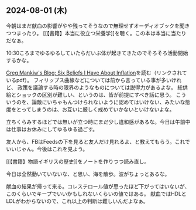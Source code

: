 ## 2024-08-01 (木)

今朝はまだ献血の影響がやや残ってそうなので無理せずオーディオブックを聞きつつまったり。
[[【書籍】本当に役立つ栄養学]]を聴く。この本は本当に当たりだなぁ。

10:30ころまでゆるゆるしていたらだいぶ体が起きてきたのでそろそろ活動開始するかな。

[Greg Mankiw's Blog: Six Beliefs I Have About Inflation](https://gregmankiw.blogspot.com/2024/07/six-beliefs-i-have-about-inflation.html)を読む（リンクされているpdf）。
フィリップス曲線などについては前から言っている事が多いけれど、
政策を議論する時の限界のようなものについては説得力があるよな。
総供給とショックの区別が難しい、というのは、皆が前提にすべき話に思う。
こういうのを、論敵にいちゃもんつけられないように認めてはいけない、みたいな態度をとってしまうのは、お互いに厳しく戒めていかないといけないよな。

立ちくらみするほどでは無いが立つ時にまだ少し違和感があるな。今日は午前中は仕事はお休みにしてゆるゆる過ごす。

友人から、FBはFeedsの下を見ると友人だけ見れるよ、と教えてもらう。これでいいじゃん。今後はこれを見よう。

[[【書籍】物語イギリスの歴史]]をノートを作りつつ読み直し。

今日は全然動いていないな、と思い、海を散歩。波がちょっとあるな。

献血の結果が帰って来る。コレステロール値が思ったほど下がってはいないが、このくらいでキープでいいかもしれないくらいの値ではある。
献血ではHDLとLDLがわからないので、これ以上の判断は難しいんだよなぁ。
